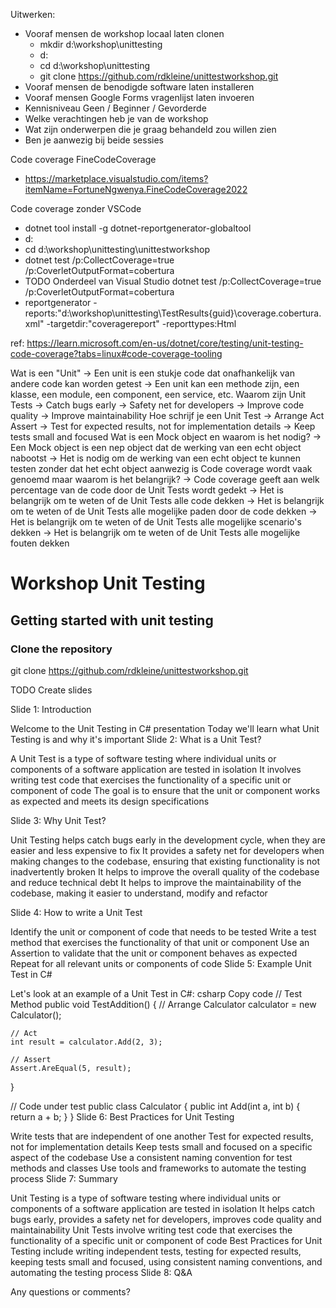 Uitwerken:
- Vooraf mensen de workshop locaal laten clonen
  - mkdir d:\workshop\unittesting
  - d:
  - cd d:\workshop\unittesting
  - git clone https://github.com/rdkleine/unittestworkshop.git
- Vooraf mensen de benodigde software laten installeren
- Vooraf mensen Google Forms vragenlijst laten invoeren
 - Kennisniveau Geen / Beginner / Gevorderde 
 - Welke verachtingen heb je van de workshop
 - Wat zijn onderwerpen die je graag behandeld zou willen zien
 - Ben je aanwezig bij beide sessies

Code coverage FineCodeCoverage
- https://marketplace.visualstudio.com/items?itemName=FortuneNgwenya.FineCodeCoverage2022

Code coverage zonder VSCode
- dotnet tool install -g dotnet-reportgenerator-globaltool
- d:
- cd d:\workshop\unittesting\unittestworkshop
- dotnet test /p:CollectCoverage=true /p:CoverletOutputFormat=cobertura
- TODO Onderdeel van Visual Studio dotnet test /p:CollectCoverage=true /p:CoverletOutputFormat=cobertura
- reportgenerator
    -reports:"d:\workshop\unittesting\TestResults\{guid}\coverage.cobertura.xml"
    -targetdir:"coveragereport"
    -reporttypes:Html

ref: https://learn.microsoft.com/en-us/dotnet/core/testing/unit-testing-code-coverage?tabs=linux#code-coverage-tooling

Wat is een "Unit"
-> Een unit is een stukje code dat onafhankelijk van andere code kan worden getest
-> Een unit kan een methode zijn, een klasse, een module, een component, een service, etc.
Waarom zijn Unit Tests
-> Catch bugs early
-> Safety net for developers
-> Improve code quality
-> Improve maintainability
Hoe schrijf je een Unit Test
-> Arrange Act Assert
-> Test for expected results, not for implementation details
-> Keep tests small and focused
Wat is een Mock object en waarom is het nodig?
-> Een Mock object is een nep object dat de werking van een echt object nabootst
-> Het is nodig om de werking van een echt object te kunnen testen zonder dat het echt object aanwezig is
Code coverage wordt vaak genoemd maar waarom is het belangrijk?
-> Code coverage geeft aan welk percentage van de code door de Unit Tests wordt gedekt
-> Het is belangrijk om te weten of de Unit Tests alle code dekken
-> Het is belangrijk om te weten of de Unit Tests alle mogelijke paden door de code dekken
-> Het is belangrijk om te weten of de Unit Tests alle mogelijke scenario's dekken
-> Het is belangrijk om te weten of de Unit Tests alle mogelijke fouten dekken



# Workshop Unit Testing

## Getting started with unit testing

### Clone the repository
git clone https://github.com/rdkleine/unittestworkshop.git


TODO Create slides

Slide 1: Introduction

Welcome to the Unit Testing in C# presentation
Today we'll learn what Unit Testing is and why it's important
Slide 2: What is a Unit Test?

A Unit Test is a type of software testing where individual units or components of a software application are tested in isolation
It involves writing test code that exercises the functionality of a specific unit or component of code
The goal is to ensure that the unit or component works as expected and meets its design specifications


Slide 3: Why Unit Test?

Unit Testing helps catch bugs early in the development cycle, when they are easier and less expensive to fix
It provides a safety net for developers when making changes to the codebase, ensuring that existing functionality is not inadvertently broken
It helps to improve the overall quality of the codebase and reduce technical debt
It helps to improve the maintainability of the codebase, making it easier to understand, modify and refactor

Slide 4: How to write a Unit Test

Identify the unit or component of code that needs to be tested
Write a test method that exercises the functionality of that unit or component
Use an Assertion to validate that the unit or component behaves as expected
Repeat for all relevant units or components of code
Slide 5: Example Unit Test in C#

Let's look at an example of a Unit Test in C#:
csharp
Copy code
// Test Method
public void TestAddition()
{
    // Arrange
    Calculator calculator = new Calculator();
    
    // Act
    int result = calculator.Add(2, 3);
    
    // Assert
    Assert.AreEqual(5, result);
}

// Code under test
public class Calculator
{
    public int Add(int a, int b)
    {
        return a + b;
    }
}
Slide 6: Best Practices for Unit Testing

Write tests that are independent of one another
Test for expected results, not for implementation details
Keep tests small and focused on a specific aspect of the codebase
Use a consistent naming convention for test methods and classes
Use tools and frameworks to automate the testing process
Slide 7: Summary

Unit Testing is a type of software testing where individual units or components of a software application are tested in isolation
It helps catch bugs early, provides a safety net for developers, improves code quality and maintainability
Unit Tests involve writing test code that exercises the functionality of a specific unit or component of code
Best Practices for Unit Testing include writing independent tests, testing for expected results, keeping tests small and focused, using consistent naming conventions, and automating the testing process
Slide 8: Q&A

Any questions or comments?